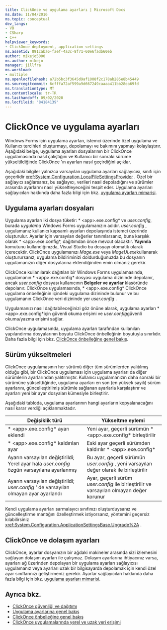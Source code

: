 ```yaml
---
title: ClickOnce ve uygulama ayarları | Microsoft Docs
ms.date: 11/04/2016
ms.topic: conceptual
dev_langs:
- VB
- CSharp
- C++
helpviewer_keywords:
- ClickOnce deployment, application settings
ms.assetid: 891caba6-faef-4a3c-8f71-60e6fadb60eb
author: mikejo5000
ms.author: mikejo
manager: jillfra
ms.workload:
- multiple
ms.openlocfilehash: a72b5bc3f3645d9af1008f2c178ab285e8b45449
ms.sourcegitcommit: 6cfffa72af599a9d667249caaaa411bb28ea69fd
ms.translationtype: MT
ms.contentlocale: tr-TR
ms.lasthandoff: 09/02/2020
ms.locfileid: "84184139"
---
```

# <a name="clickonce-and-application-settings"></a>ClickOnce ve uygulama ayarları
Windows Forms için uygulama ayarları, istemci üzerinde özel uygulama ve Kullanıcı tercihleri oluşturmayı, depolamayı ve bakımını yapmayı kolaylaştırır. Aşağıdaki belge, uygulama ayarları dosyalarının bir ClickOnce uygulamasında nasıl çalıştığını ve Kullanıcı bir sonraki sürüme yükseltildiğinde ClickOnce 'ın ayarları nasıl geçirdiğini açıklar.

 Aşağıdaki bilgiler yalnızca varsayılan uygulama ayarları sağlayıcısı, sınıfı için geçerlidir <xref:System.Configuration.LocalFileSettingsProvider> . Özel bir sağlayıcı sağlarsanız, bu sağlayıcı, verileri nasıl depoladığını ve sürümler arasında ayarlarını nasıl yükseltleyeceğini tespit eder. Uygulama ayarları sağlayıcıları hakkında daha fazla bilgi için bkz. [uygulama ayarları mimarisi](/dotnet/framework/winforms/advanced/application-settings-architecture).

## <a name="application-settings-files"></a>Uygulama ayarları dosyaları
 Uygulama ayarları iki dosya tüketir: * \<app>.exe.config* ve *user.config*, burada *uygulama* Windows Forms uygulamanızın adıdır. *user.config* , uygulamanız kullanıcı kapsamlı ayarları depolaışında istemci üzerinde oluşturulur. Ayarlar için varsayılan değerler tanımlarsanız, buna karşılık olarak * \<app>.exe.config*, dağıtımdan önce mevcut olacaktır. **Yayımla** komutunu kullandığınızda, Visual Studio bu dosyayı otomatik olarak içerecektir. ClickOnce uygulamanızı *Mage.exe* veya *MageUI.exe*kullanarak oluşturursanız, uygulama bildiriminizi doldurduğunuzda bu dosyanın uygulamanızın diğer dosyalarına eklendiğinden emin olmanız gerekir.

 ClickOnce kullanılarak dağıtılan bir Windows Forms uygulamasında, uygulamanın * \<app>.exe.config* dosyası uygulama dizininde depolanır, ancak *user.config* dosyası kullanıcının **Belgeler ve ayarlar** klasöründe depolanır. ClickOnce uygulamasında, * \<app>.exe.config* ClickOnce uygulama önbelleğinin içindeki uygulama dizininde bulunur ve bu uygulamanın ClickOnce veri dizininde yer *user.config* .

 Uygulamanızı nasıl dağıtabileceğinizi göz önüne alarak, uygulama ayarları * \<app>.exe.config*için güvenli okuma erişimi ve *user.config*güvenli okuma/yazma erişimi sağlar.

 ClickOnce uygulamasında, uygulama ayarları tarafından kullanılan yapılandırma dosyalarının boyutu ClickOnce önbelleğinin boyutuyla sınırlıdır. Daha fazla bilgi için bkz. [ClickOnce önbelleğine genel bakış](../deployment/clickonce-cache-overview.md).

## <a name="version-upgrades"></a>Sürüm yükseltmeleri
 ClickOnce uygulamasının her sürümü diğer tüm sürümlerden yalıtılmış olduğu gibi, bir ClickOnce uygulaması için uygulama ayarları da diğer sürümlerin ayarlarından yalıtılmıştır. Kullanıcı uygulamanızın daha sonraki bir sürümüne yükselttiğinde, uygulama ayarları en son (en yüksek sayılı) sürüm ayarlarını, güncelleştirilmiş sürümle sağlanan ayarlarla karşılaştırır ve ayarları yeni bir ayar dosyaları kümesiyle birleştirir.

 Aşağıdaki tabloda, uygulama ayarlarının hangi ayarların kopyalanacağını nasıl karar verdiği açıklanmaktadır.

|Değişiklik türü|Yükseltme eylemi|
|--------------------|--------------------|
|* \<app>.exe.config* ayarı eklendi|Yeni ayar, geçerli sürümün * \<app>.exe.config* birleştirilir|
|* \<app>.exe.config* kaldırılan ayar|Eski ayar geçerli sürümden kaldırılır * \<app>.exe.config*|
|Ayarın varsayılan değiştirildi; Yerel ayar hala *user.config* özgün varsayılana ayarlanmış|Bu ayar, geçerli sürümün *user.config* , yeni varsayılan değer olarak ile birleştirilir|
|Ayarın varsayılan değiştirildi; *user.config* ' de varsayılan olmayan ayar ayarlandı|Ayar, geçerli sürüm *user.config* ile birleştirilir ve varsayılan olmayan değer korunur|

Kendi uygulama ayarları sarmalayıcı sınıfınızı oluşturduysanız ve güncelleştirme mantığını özelleştirmek istiyorsanız, yöntemini geçersiz kılabilirsiniz <xref:System.Configuration.ApplicationSettingsBase.Upgrade%2A> .

## <a name="clickonce-and-roaming-settings"></a>ClickOnce ve dolaşım ayarları
 ClickOnce, ayarlar dosyanızın bir ağdaki makineler arasında sizi izlemesini sağlayan dolaşım ayarları ile çalışmaz. Dolaşım ayarlarına ihtiyacınız varsa, ayarları ağ üzerinden depolayan bir uygulama ayarları sağlayıcısı uygulamanız veya ayarları uzak bir bilgisayarda depolamak için kendi özel ayar sınıflarınızı geliştirmeniz gerekir. Ayarlar sağlayıcıları hakkında daha fazla bilgi için bkz. [uygulama ayarları mimarisi](/dotnet/framework/winforms/advanced/application-settings-architecture).

## <a name="see-also"></a>Ayrıca bkz.
- [ClickOnce güvenliği ve dağıtımı](../deployment/clickonce-security-and-deployment.md)
- [Uygulama ayarlarına genel bakış](/dotnet/framework/winforms/advanced/application-settings-overview)
- [ClickOnce önbelleğine genel bakış](../deployment/clickonce-cache-overview.md)
- [ClickOnce uygulamalarında yerel ve uzak veri erişimi](../deployment/accessing-local-and-remote-data-in-clickonce-applications.md)
